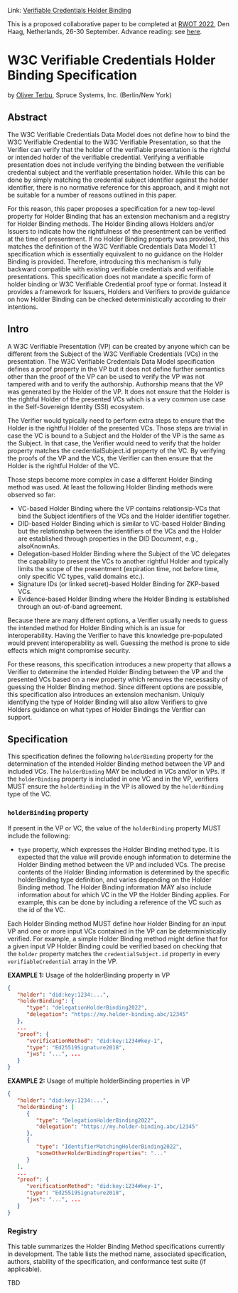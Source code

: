 Link: [Verifiable Credentials Holder Binding](./verifiable-credentials-holder-binding.md)

This is a proposed collaborative paper to be completed at [RWOT 2022](https://rwot11.eventbrite.com/), Den Haag, Netherlands, 26-30 September. Advance reading: see [here](https://github.com/WebOfTrustInfo/rwot11-the-hague/tree/master/advance-readings).

# W3C Verifiable Credentials Holder Binding Specification

by [Oliver Terbu](mailto:oliver.terbu@tspruceid.com), Spruce Systems, Inc. (Berlin/New York)

## Abstract

The W3C Verifiable Credentials Data Model does not define how to bind the W3C Verifiable Credential to the W3C Verifiable Presentation, so that the Verifier can verify that the holder of the verifiable presentation is the rightful or intended holder of the verifiable credential. Verifying a verifiable presentation does not include verifying the binding between the verifiable credential subject and the verifiable presentation holder. While this can be done by simply matching the credential subject identifier against the holder identifier, there is no normative reference for this approach, and it might not be suitable for a number of reasons outlined in this paper.

For this reason, this paper proposes a specification for a new top-level property for Holder Binding that has an extension mechanism and a registry for Holder Binding methods. The Holder Binding allows Holders and/or Issuers to indicate how the rightfulness of the presentment can be verified at the time of presentment. If no Holder Binding property was provided, this matches the definition of the W3C Verifiable Credentials Data Model 1.1 specification which is essentially equivalent to no guidance on the Holder Binding is provided. Therefore, introducing this mechanism is fully backward compatible with existing verifiable credentials and verifiable presentations. This specification does not mandate a specific form of holder binding or W3C Verifiable Credential proof type or format. Instead it provides a framework for Issuers, Holders and Verifiers to provide guidance on how Holder Binding can be checked deterministically according to their intentions.

## Intro

A W3C Verifiable Presentation (VP) can be created by anyone which can be different from the Subject of the W3C Verifiable Credentials (VCs) in the presentation. The W3C Verifiable Credentials Data Model specification defines a proof property in the VP but it does not define further semantics other than the proof of the VP can be used to verify the VP was not tampered with and to verify the authorship. Authorship means that the VP was generated by the Holder of the VP. It does not ensure that the Holder is the rightful Holder of the presented VCs which is a very common use case in the Self-Sovereign Identity (SSI) ecosystem.

The Verifier would typically need to perform extra steps to ensure that the Holder is the rightful Holder of the presented VCs. Those steps are trivial in case the VC is bound to a Subject and the Holder of the VP is the same as the Subject. In that case, the Verifier would need to verify that the holder property matches the credentialSubject.id property of the VC. By verifying the proofs of the VP and the VCs, the Verifier can then ensure that the Holder is the rightful Holder of the VC.

Those steps become more complex in case a different Holder Binding method was used. At least the following Holder Binding methods were observed so far:

- VC-based Holder Binding where the VP contains relationsip-VCs that bind the Subject identifiers of the VCs and the Holder identifier together.
- DID-based Holder Binding which is similar to VC-based Holder Binding but the relationship between the identifiers of the VCs and the Holder are established through properties in the DID Document, e.g., alsoKnownAs.
- Delegation-based Holder Binding where the Subject of the VC delegates the capability to present the VCs to another rightful Holder and typically limits the scope of the presentment (expiration time, not before time, only specific VC types, valid domains etc.).
- Signature IDs (or linked secret)-based Holder Binding for ZKP-based VCs.
- Evidence-based Holder Binding where the Holder Binding is established through an out-of-band agreement.

Because there are many different options, a Verifier usually needs to guess the intended method for Holder Binding which is an issue for interoperability. Having the Verifier to have this knowledge pre-populated would prevent interoperability as well. Guessing the method is prone to side effects which might compromise security.

For these reasons, this specification introduces a new property that allows a Verifier to determine the intended Holder Binding between the VP and the presented VCs based on a new property which removes the necessasity of guessing the Holder Binding method. Since different options are possible, this specification also introduces an extension mechanism. Uniquly identifying the type of Holder Binding will also allow Verifiers to give Holders guidance on what types of Holder Bindings the Verifier can support.

## Specification

This specification defines the following `holderBinding` property for the determination of the intended Holder Binding method between the VP and included VCs. The `holderBinding` MAY be included in VCs and/or in VPs. If the `holderBinding` property is included in one VC and in the VP, verifiers MUST ensure the `holderBinding` in the VP is allowed by the `holderBinding` type of the VC.

### `holderBinding` property

If present in the VP or VC, the value of the `holderBinding` property MUST include the following:
- `type` property, which expresses the Holder Binding method type. It is expected that the value will provide enough information to determine the Holder Binding method between the VP and included VCs.
The precise contents of the Holder Binding information is determined by the specific holderBinding type definition, and varies depending on the Holder Binding method. The Holder Binding information MAY also include information about for which VC in the VP the Holder Binding applies. For example, this can be done by including a reference of the VC such as the id of the VC.

Each Holder Binding method MUST define how Holder Binding for an input VP and one or more input VCs contained in the VP can be deterministically verified. For example, a simple Holder Binding method might define that for a given input VP Holder Binding could be verified based on checking that the `holder` property matches the `credentialSubject.id` property in every `verifiableCredential` array in the VP.

**EXAMPLE 1:** Usage of the holderBinding property in VP
```json
{
   "holder": "did:key:1234:...",
   "holderBinding": {
      "type": "delegationHolderBinding2022",
      "delegation": "https://my.holder-binding.abc/12345"
   },  
   ...
   "proof": {
      "verificationMethod": "did:key:1234#key-1",
      "type": "Ed25519Signature2018",
      "jws": "...", ...
   }
}
```

**EXAMPLE 2:** Usage of multiple holderBinding properties in VP
```json
{
   "holder": "did:key:1234:...",
   "holderBinding": [
      {
         "type": "DelegationHolderBinding2022",
         "delegation": "https://my.holder-binding.abc/12345"
      },
      {
         "type": "IdentifierMatchingHolderBinding2022",
         "someOtherHolderBindingProperties": "..."
      }
   ],  
   ...
   "proof": {
      "verificationMethod": "did:key:1234#key-1",
      "type": "Ed25519Signature2018",
      "jws": "...", ...
   }
}
```

### Registry

This table summarizes the Holder Binding Method specifications currently in development. The table lists the method name, associated specification, authors, stability of the specification, and conformance test suite (if applicable).

TBD